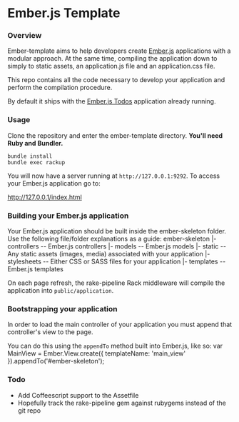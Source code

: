 # Ember.js Template

### Overview
Ember-template aims to help developers create [Ember.js](http://emberjs.com) applications with a modular approach.  At the same time, compiling the application down to simply to static assets, an application.js file and an application.css file.

This repo contains all the code necessary to develop your application and perform the compilation procedure.

By default it ships with the [Ember.js Todos](http) application already running.

### Usage
Clone the repository and enter the ember-template directory.  **You'll need Ruby and Bundler.**

	bundle install
	bundle exec rackup

You will now have a server running at `http://127.0.0.1:9292`.  To access your Ember.js application go to:

http://127.0.0.1/index.html

### Building your Ember.js application
Your Ember.js application should be built inside the ember-skeleton folder.  Use the following file/folder explanations as a guide:
	ember-skeleton
	 |-	controllers -- Ember.js controllers
	 |-	models		-- Ember.js models
	 |-	static 		-- Any static assets (images, media) associated with your application
	 |-	stylesheets	-- Either CSS or SASS files for your application
	 |-	templates	-- Ember.js templates

On each page refresh, the rake-pipeline Rack middleware will compile the application into `public/application`.

### Bootstrapping your application
In order to load the main controller of your application you must append that controller's view to the page.

You can do this using the `appendTo` method built into Ember.js, like so:
	var MainView = Ember.View.create({
	  templateName: 'main_view'
	}).appendTo('#ember-skeleton');


### Todo
* Add Coffeescript support to the Assetfile
* Hopefully track the rake-pipeline gem against rubygems instead of the git repo